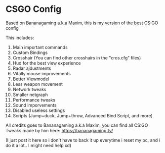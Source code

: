 # CSGO Config
Based on Bananagaming a.k.a Maxim, this is my version of the best CS:GO config

This includes:
 1. Main important commands
 2. Custom Bindings
 3. Crosshair (You can find other crosshairs in the "cros.cfg" files)
 4. Hud for the best view experience
 5. Radar ajdustments
 6. Vitally mouse improvements
 7. Better Viewmodel
 8. Less weapon movement
 9. Network tweaks
10. Smaller netgraph
11. Performance tweaks
12. Sound imporvements
13. Disabled useless settings
14. Scripts (Jump+duck, Jump+throw, Advanced Bind Script, and more)

All credits goes to Bananagaming a.k.a Maxim, you can find all CS:GO Tweaks made by him here: https://bananagaming.tv/

(I just post it here so i don't have to back it up everytime i reset my pc, and i do it a lot.. I might need help xd)
